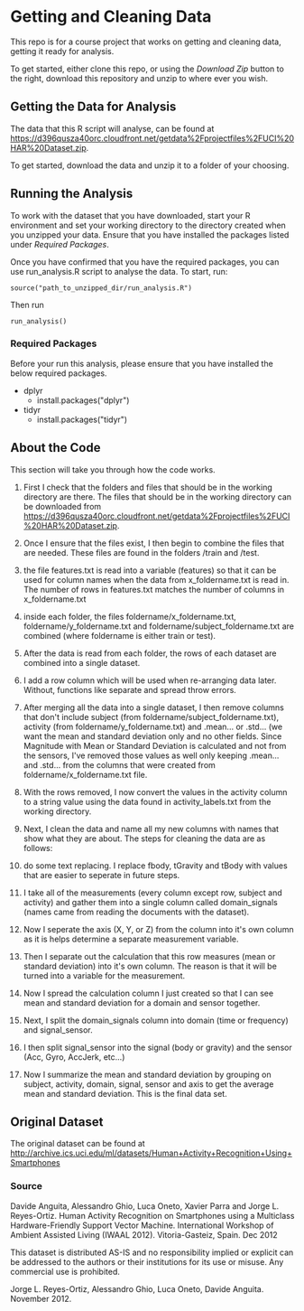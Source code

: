 # Getting and Cleaning Data

This repo is for a course project that works on getting and cleaning data, getting it ready for analysis.

To get started, either clone this repo, or using the _Download Zip_ button to the right, download this repository and unzip to where ever you wish.

## Getting the Data for Analysis

The data that this R script will analyse, can be found at https://d396qusza40orc.cloudfront.net/getdata%2Fprojectfiles%2FUCI%20HAR%20Dataset.zip.

To get started, download the data and unzip it to a folder of your choosing.

## Running the Analysis

To work with the dataset that you have downloaded, start your R environment and set your working directory to the directory created when you unzipped your data. Ensure that you have installed the packages listed under _Required Packages_.

Once you have confirmed that you have the required packages, you can use run_analysis.R script to analyse the data. To start, run:
```
source("path_to_unzipped_dir/run_analysis.R")
```

Then run
```
run_analysis()
```

### Required Packages

Before your run this analysis, please ensure that you have installed the below required packages.

* dplyr 
  * install.packages("dplyr")
* tidyr
  * install.packages("tidyr")

## About the Code

This section will take you through how the code works.

1. First I check that the folders and files that should be in the working directory are there. The files that should be in the working directory can be downloaded from https://d396qusza40orc.cloudfront.net/getdata%2Fprojectfiles%2FUCI%20HAR%20Dataset.zip.

2. Once I ensure that the files exist, I then begin to combine the files that are needed. These files are found in the folders /train and /test.
  1. the file features.txt is read into a variable (features) so that it can be used for column names when the data from x_foldername.txt is read in. The number of rows in features.txt matches the number of columns in x_foldername.txt
  2. inside each folder, the files foldername/x_foldername.txt, foldername/y_foldername.txt and foldername/subject_foldername.txt are combined (where foldername is either train or test).
  3. After the data is read from each folder, the rows of each dataset are combined into a single dataset.
  4. I add a row column which will be used when re-arranging data later. Without, functions like separate and spread throw errors.

3. After merging all the data into a single dataset, I then remove columns that don't include subject (from foldername/subject_foldername.txt), activity (from foldername/y_foldername.txt) and .mean... or .std... (we want the mean and standard deviation only and no other fields. Since Magnitude with Mean or Standard Deviation is calculated and not from the sensors, I've removed those values as well only keeping .mean... and .std... from the columns that were created from foldername/x_foldername.txt file.

4. With the rows removed, I now convert the values in the activity column to a string value using the data found in activity_labels.txt from the working directory.

5. Next, I clean the data and name all my new columns with names that show what they are about. The steps for cleaning the data are as follows:
  1. do some text replacing. I replace fbody, tGravity and tBody with values that are easier to seperate in future steps.
  2. I take all of the measurements (every column except row, subject and activity) and gather them into a single column called domain_signals (names came from reading the documents with the dataset).
  3. Now I seperate the axis (X, Y, or Z) from the column into it's own column as it is helps determine a separate measurement variable.
  4. Then I separate out the calculation that this row measures (mean or standard deviation) into it's own column. The reason is that it will be turned into a variable for the measurement.
  5. Now I spread the calculation column I just created so that I can see mean and standard deviation for a domain and sensor together.
  6. Next, I split the domain_signals column into domain (time or frequency) and signal_sensor.
  7. I then split signal_sensor into the signal (body or gravity) and the sensor (Acc, Gyro, AccJerk, etc...)

6. Now I summarize the mean and standard deviation by grouping on subject, activity, domain, signal, sensor and axis to get the average mean and standard deviation. This is the final data set.


## Original Dataset
The original dataset can be found at http://archive.ics.uci.edu/ml/datasets/Human+Activity+Recognition+Using+Smartphones 

### Source
Davide Anguita, Alessandro Ghio, Luca Oneto, Xavier Parra and Jorge L. Reyes-Ortiz. Human Activity Recognition on Smartphones using a Multiclass Hardware-Friendly Support Vector Machine. International Workshop of Ambient Assisted Living (IWAAL 2012). Vitoria-Gasteiz, Spain. Dec 2012

This dataset is distributed AS-IS and no responsibility implied or explicit can be addressed to the authors or their institutions for its use or misuse. Any commercial use is prohibited.

Jorge L. Reyes-Ortiz, Alessandro Ghio, Luca Oneto, Davide Anguita. November 2012.